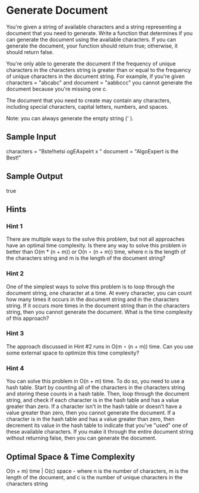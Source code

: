 # Generate Document

You're given a string of available characters and a string representing a document that you need to generate. 
Write a function that determines if you can generate the document using the available characters. 
If you can generate the document, your function should return true; otherwise, it should return false.

You're only able to generate the document if the frequency of unique characters in the characters string is greater 
than or equal to the frequency of unique characters in the document string. 
For example, if you're given characters = "abcabc" and document = "aabbccc" you cannot generate the document because you're
missing one c.

The document that you need to create may contain any characters, including special characters, capital letters, numbers, and spaces.

Note: you can always generate the empty string (' ).

## Sample Input
characters = "Bste!hetsi ogEAxpelrt x "
document
= "AlgoExpert is the Best!"

## Sample Output
true

## Hints
### Hint 1
There are multiple ways to the solve this problem, but not all approaches have an optimal time complexity. 
Is there any way to solve this problem in better than O(m * (n + m)) or O(n ⋆ (n + m)) time, where n is the length of the
characters string and m is the length of the document string?

### Hint 2
One of the simplest ways to solve this problem is to loop through the document string, one character at a time. 
At every character, you can count how many times it occurs in the document string and in the characters
string. If it occurs more times in the document string than in the characters string, then you cannot generate the document. 
What is the time complexity of this approach?

### Hint 3
The approach discussed in Hint #2 runs in O(m ⋆ (n + m)) time. Can you use some external space to optimize this time complexity?

### Hint 4
You can solve this problem in O(n + m) time. To do so, you need to use a hash table. 
Start by counting all of the characters in the characters string and storing these counts in a hash table. 
Then, loop through the document string, and check if each character is in the hash table and has a value greater than zero. 
If a character isn't in the hash table or doesn't have a value greater than zero, then you cannot generate the document. 
If a character is in the hash table and has a value greater than zero, then decrement its value in the hash table to 
indicate that you've "used" one of these available characters. 
If you make it through the entire document string without returning false, then you can generate the document.

## Optimal Space & Time Complexity
O(n + m) time | O(c) space - where n is the number of characters, m is the length of the document, and c is the number of unique characters in the characters string


